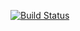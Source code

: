 [![Build Status](https://circleci.com/gh/${repoKey}.png?style=shield)](https://circleci.com/gh/${repoKey})
